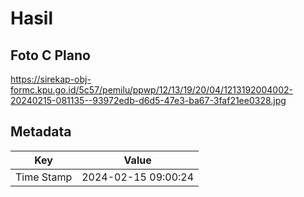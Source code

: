 # Hasil

## Foto C Plano

https://sirekap-obj-formc.kpu.go.id/5c57/pemilu/ppwp/12/13/19/20/04/1213192004002-20240215-081135--93972edb-d6d5-47e3-ba67-3faf21ee0328.jpg


## Metadata

| Key        | Value               |
| ---------- | ------------------- |
| Time Stamp | 2024-02-15 09:00:24 |



